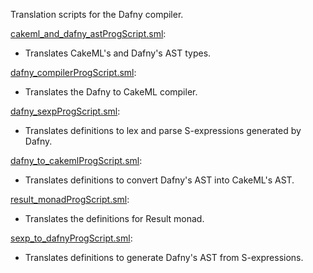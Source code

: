 Translation scripts for the Dafny compiler.

[cakeml_and_dafny_astProgScript.sml](cakeml_and_dafny_astProgScript.sml):
* Translates CakeML's and Dafny's AST types.

[dafny_compilerProgScript.sml](dafny_compilerProgScript.sml):
* Translates the Dafny to CakeML compiler.

[dafny_sexpProgScript.sml](dafny_sexpProgScript.sml):
* Translates definitions to lex and parse S-expressions generated by Dafny.

[dafny_to_cakemlProgScript.sml](dafny_to_cakemlProgScript.sml):
* Translates definitions to convert Dafny's AST into CakeML's AST.

[result_monadProgScript.sml](result_monadProgScript.sml):
* Translates the definitions for Result monad.

[sexp_to_dafnyProgScript.sml](sexp_to_dafnyProgScript.sml):
* Translates definitions to generate Dafny's AST from S-expressions.
